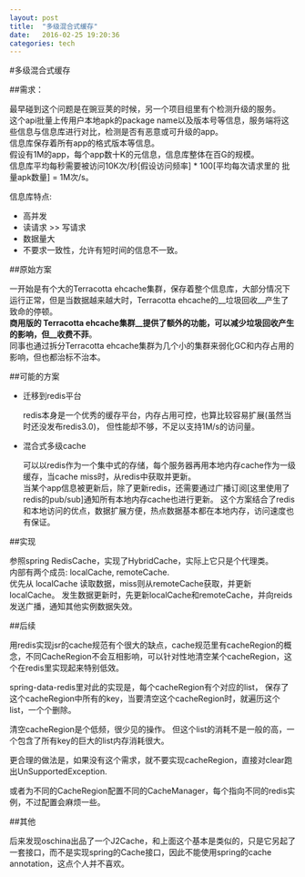 ```yaml
---
layout: post
title:  "多级混合式缓存"
date:   2016-02-25 19:20:36
categories: tech
---
```



#多级混合式缓存

##需求：

最早碰到这个问题是在豌豆荚的时候，另一个项目组里有个检测升级的服务。  
这个api批量上传用户本地apk的package name以及版本号等信息，服务端将这些信息与信息库进行对比，检测是否有恶意或可升级的app。  
信息库保存着所有app的格式版本等信息。  
假设有1M的app，每个app数十K的元信息，信息库整体在百G的规模。  
信息库平均每秒需要被访问10K次/秒[假设访问频率] * 100[平均每次请求里的 批量apk数量] = 1M次/s。

信息库特点: 
- 高并发
- 读请求 >> 写请求
- 数据量大
- 不要求一致性，允许有短时间的信息不一致。

##原始方案

一开始是有个大的Terracotta ehcache集群，保存着整个信息库，大部分情况下运行正常，但是当数据越来越大时，Terracotta ehcache的__垃圾回收__产生了致命的停顿。  
__商用版的 Terracotta ehcache集群__提供了额外的功能，可以减少垃圾回收产生的影响，但__收费不菲__。  
同事也通过拆分Terracotta ehcache集群为几个小的集群来弱化GC和内存占用的影响，但也都治标不治本。

##可能的方案

* 迁移到redis平台

  redis本身是一个优秀的缓存平台，内存占用可控，也算比较容易扩展(虽然当时还没发布redis3.0)， 但性能却不够，不足以支持1M/s的访问量。  

* 混合式多级cache
  
  可以以redis作为一个集中式的存储，每个服务器再用本地内存cache作为一级缓存，当cache miss时，从redis中获取并更新。  
  当某个app信息被更新后，除了更新redis，还需要通过广播订阅[这里使用了redis的pub/sub]通知所有本地内存cache也进行更新。
  这个方案结合了redis和本地访问的优点，数据扩展方便，热点数据基本都在本地内存，访问速度也有保证。
  

##实现

参照spring RedisCache，实现了HybridCache，实际上它只是个代理类。  
内部有两个成员: localCache, remoteCache.   
优先从 localCache 读取数据，miss则从remoteCache获取，并更新localCache。
发生数据更新时，先更新localCache和remoteCache，并向reids发送广播，通知其他实例数据失效。


##后续

用redis实现jsr的cache规范有个很大的缺点，cache规范里有cacheRegion的概念，不同CacheRegion不会互相影响，可以针对性地清空某个cacheRegion，这个在redis里实现起来特别低效。

spring-data-redis里对此的实现是，每个cacheRegion有个对应的list， 保存了这个cacheRegion中所有的key，当要清空这个cacheRegion时，就遍历这个list，一个个删除。

清空cacheRegion是个低频，很少见的操作。 但这个list的消耗不是一般的高，一个包含了所有key的巨大的list内存消耗很大。

更合理的做法是，如果没有这个需求，就不要实现cacheRegion，直接对clear跑出UnSupportedException.

或者为不同的CacheRegion配置不同的CacheManager，每个指向不同的redis实例，不过配置会麻烦一些。

##其他

后来发现oschina出品了一个J2Cache，和上面这个基本是类似的，只是它另起了一套接口，而不是实现spring的Cache接口，因此不能使用spring的cache annotation，这点个人并不喜欢。











        